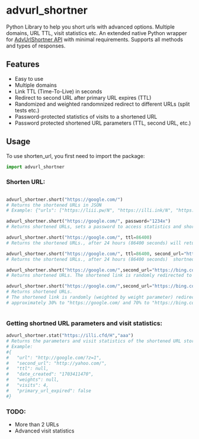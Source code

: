 # advurl_shortner

Python Library to help you short urls with advanced options. Multiple domains, URL TTL, visit statistics etc.
An extended native Python wrapper for [AdvUrlShortner API](https://github.com/advUrlShortner/API/) with minimal requirements. Supports all methods and types of responses.

## Features

- Easy to use
- Multiple domains
- Link TTL (Time-To-Live) in seconds
- Redirect to second URL after primary URL expires (TTL)
- Randomized and weighted randomnized redirect to different URLs (split tests etc.)
- Password-protected statistics of visits to a shortened URL
- Password protected shortened URL parameters (TTL, second URL, etc.)

## Usage

To use shorten_url, you first need to import the package:

```python
import advurl_shortner
```


### Shorten URL:

```python

advurl_shortner.short("https://google.com/")
# Returns the shortened URLs in JSON
# Example: {"urls": ["https://liii.pw/N", "https://illi.ink/N", "https://illi.cfd/N"]}

advurl_shortner.short("https://google.com/", password="1234x")
# Returns shortened URLs, sets a password to access statistics and shortened URL parameters.

advurl_shortner.short("https://google.com/", ttl=86400)
# Returns the shortened URLs., after 24 hours (86400 seconds) will return "The Link You Followed Has Expired"

advurl_shortner.short("https://google.com/", ttl=86400, second_url="https://bing.com/")
# Returns the shortened URLs., after 24 hours (86400 seconds)  shortned link will redirect to second_url

advurl_shortner.short("https://google.com/",second_url="https://bing.com/")
# Returns shortened URLs. The shortened link is randomly redirected to one of the provided URLs.

advurl_shortner.short("https://google.com/",second_url="https://bing.com/", weights=[0.3, 0.7])
# Returns shortened URLs.
# The shortened link is randomly (weighted by weight parameter) redirected to one of the provided URLs.
# approximately 30% to "https://google.com/ and 70% to "https://bing.com/"



```
### Getting shortned URL parameters and visit statistics:

```python
advurl_shortner.stat("https://illi.cfd/H","aaa")
# Returns the parameters and visit statistics of the shortened URL stored with password "1234x".
# Example:
#{
#	"url": "http://google.com/?z=1",
#	"second_url": "http://yahoo.com/",
#	"ttl": null,
#	"date_created": "1703411470",
#	"weights": null,
#	"visits": 4,
#	"primary_url_expired": false
#}
```

### TODO:
- More than 2 URLs
- Advanced visit statistics
